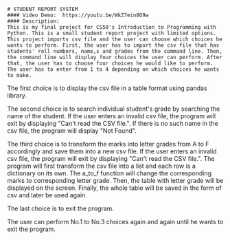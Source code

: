     # STUDENT REPORT SYSTEM
    #### Video Demo:  https://youtu.be/WkZ7ein8O9w
    #### Description:
    This is my final project for CS50's Introduction to Programming with Python. This is a small student report project with limited options. This project imports csv file and the user can choose which choices he wants to perform. First, the user has to import the csv file that has students' roll numbers, name,s and grades from the command line. Then, the command line will display four choices the user can perform. After that, the user has to choose four choices he would like to perform. The user has to enter from 1 to 4 depending on which choices he wants to make.

   The first choice is to display the csv file in a table format using pandas library.

   The second choice is to search individual student's grade by searching the name of the student. If the user enters an invalid csv file, the program will exit by displaying \"Can't read the CSV file.\". If there is no such name in the csv file, the program will display \"Not Found\".

   The third choice is to transform the marks into letter grades from A to F accordingly and save them into a new csv file. If the user enters an invalid csv file, the program will exit by displaying \"Can't read the CSV file.\". The program will first transform the csv file into a list and each row is a dictionary on its own. The a_to_f function will change the corresponding marks to corresponding letter grade. Then, the table with letter grade will be displayed on the screen. Finally, the whole table will be saved in the form of csv and later be used again.

   The last choice is to exit the program.

   The user can perform No.1 to No.3 choices again and again until he wants to exit the program.
